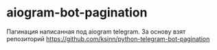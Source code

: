 # aiogram-bot-pagination
Пагинация написанная под aiogram telegram. За основу взят репозиторий https://github.com/ksinn/python-telegram-bot-pagination
